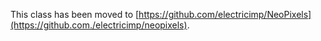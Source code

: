 This class has been moved to [https://github.com/electricimp/NeoPixels](https://github.com./electricimp/neopixels).
